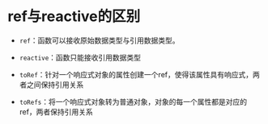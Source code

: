 # ref与reactive的区别


- `ref`：函数可以接收原始数据类型与引用数据类型。
- `reactive`：函数只能接收引用数据类型


- `toRef`：针对一个响应式对象的属性创建一个ref，使得该属性具有响应式，两者之间保持引用关系
- `toRefs`：将一个响应式对象转为普通对象，对象的每一个属性都是对应的ref，两者保持引用关系